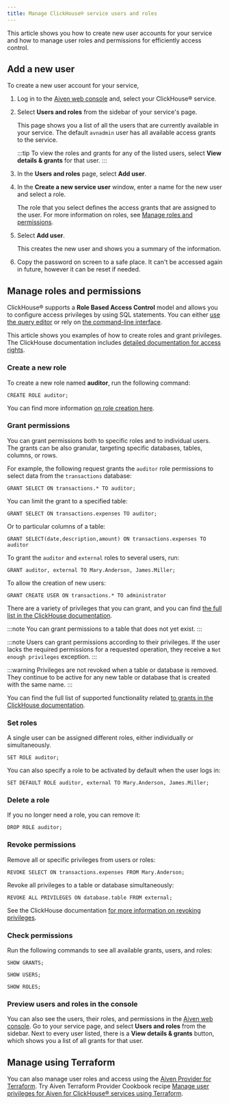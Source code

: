 ```yaml
---
title: Manage ClickHouse® service users and roles
---
```


This article shows you how to create new user accounts for your service
and how to manage user roles and permissions for efficiently access
control.

## Add a new user

To create a new user account for your service,

1.  Log in to the [Aiven web console](https://console.aiven.io/) and,
    select your ClickHouse® service.

2.  Select **Users and roles** from the sidebar of your service's page.

    This page shows you a list of all the users that are currently
    available in your service. The default `avnadmin` user has all
    available access grants to the service.

    :::tip
    To view the roles and grants for any of the listed users, select
    **View details & grants** for that user.
    :::

3.  In the **Users and roles** page, select **Add user**.

4.  In the **Create a new service user** window, enter a name for the
    new user and select a role.

    The role that you select defines the access grants that are assigned
    to the user. For more information on roles, see
    [Manage roles and permissions](/docs/products/clickhouse/howto/manage-users-roles#manage-roles-and-permissions).

5.  Select **Add user**.

    This creates the new user and shows you a summary of the
    information.

6.  Copy the password on screen to a safe place. It can't be accessed
    again in future, however it can be reset if needed.

## Manage roles and permissions

ClickHouse® supports a **Role Based Access Control** model and allows
you to configure access privileges by using SQL statements. You can
either [use the query editor](query-databases) or rely on
[the command-line interface](connect-with-clickhouse-cli).

This article shows you examples of how to create roles and grant
privileges. The ClickHouse documentation includes [detailed
documentation for access
rights](https://clickhouse.com/docs/en/operations/access-rights/).

### Create a new role

To create a new role named **auditor**, run the following command:

```
CREATE ROLE auditor;
```

You can find more information [on role creation
here](https://clickhouse.com/docs/en/sql-reference/statements/create/role/).

### Grant permissions

You can grant permissions both to specific roles and to individual
users. The grants can be also granular, targeting specific databases,
tables, columns, or rows.

For example, the following request grants the `auditor` role permissions
to select data from the `transactions` database:

```
GRANT SELECT ON transactions.* TO auditor;
```

You can limit the grant to a specified table:

```
GRANT SELECT ON transactions.expenses TO auditor;
```

Or to particular columns of a table:

```
GRANT SELECT(date,description,amount) ON transactions.expenses TO auditor
```

To grant the `auditor` and `external` roles to several users, run:

```
GRANT auditor, external TO Mary.Anderson, James.Miller;
```

To allow the creation of new users:

```
GRANT CREATE USER ON transactions.* TO administrator
```

There are a variety of privileges that you can grant, and you can find
[the full list in the ClickHouse
documentation](https://clickhouse.com/docs/en/sql-reference/statements/grant/#privileges).

:::note
You can grant permissions to a table that does not yet exist.
:::

:::note
Users can grant permissions according to their privileges. If the user
lacks the required permissions for a requested operation, they receive a
`Not enough privileges` exception.
:::

:::warning
Privileges are not revoked when a table or database is removed. They
continue to be active for any new table or database that is created with
the same name.
:::

You can find the full list of supported functionality related [to grants
in the ClickHouse
documentation](https://clickhouse.com/docs/en/sql-reference/statements/grant/).

### Set roles

A single user can be assigned different roles, either individually or
simultaneously.

```
SET ROLE auditor;
```

You can also specify a role to be activated by default when the user
logs in:

```
SET DEFAULT ROLE auditor, external TO Mary.Anderson, James.Miller;
```

### Delete a role

If you no longer need a role, you can remove it:

```
DROP ROLE auditor;
```

### Revoke permissions

Remove all or specific privileges from users or roles:

```
REVOKE SELECT ON transactions.expenses FROM Mary.Anderson;
```

Revoke all privileges to a table or database simultaneously:

```
REVOKE ALL PRIVILEGES ON database.table FROM external;
```

See the ClickHouse documentation [for more information on revoking
privileges](https://clickhouse.com/docs/en/sql-reference/statements/revoke/).

### Check permissions

Run the following commands to see all available grants, users, and
roles:

```
SHOW GRANTS;
```

```
SHOW USERS;
```

```
SHOW ROLES;
```

### Preview users and roles in the console

You can also see the users, their roles, and permissions in the [Aiven
web console](https://console.aiven.io/). Go to your service page, and
select **Users and roles** from the sidebar. Next to every user listed,
there is a **View details & grants** button, which shows you a list of
all grants for that user.

## Manage using Terraform

You can also manage user roles and access using the
[Aiven Provider for Terraform](/docs/tools/terraform). Try Aiven Terraform Provider Cookbook recipe [Manage user
privileges for Aiven for ClickHouse® services using
Terraform](https://aiven.io/developer/manage-user-privileges-clickhouse-terraform).
